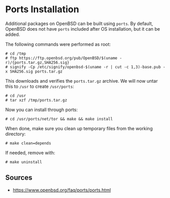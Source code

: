 # Ports Installation

Additional packages on OpenBSD can be built using `ports`. By default, OpenBSD does not have `ports` included after OS installation, but it can be added.

The following commands were performed as root:

```
# cd /tmp
# ftp https://ftp.openbsd.org/pub/OpenBSD/$(uname -r)/{ports.tar.gz,SHA256.sig}
# signify -Cp /etc/signify/openbsd-$(uname -r | cut -c 1,3)-base.pub -x SHA256.sig ports.tar.gz
```

This downloads and verifies the `ports.tar.gz` archive. We will now untar this to `/usr` to create `/usr/ports`:

```
# cd /usr
# tar xzf /tmp/ports.tar.gz
```

Now you can install through ports:

```
# cd /usr/ports/net/tor && make && make install
```

When done, make sure you clean up temporary files from the working directory: 

```
# make clean=depends
```

If needed, remove with:

```
# make uninstall
```

## Sources
* https://www.openbsd.org/faq/ports/ports.html